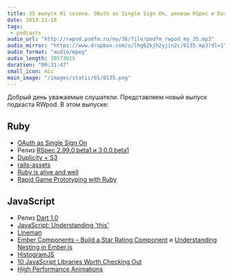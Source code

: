```yaml
---
title: 35 выпуск 01 сезона. OAuth as Single Sign On, релизы RSpec и Dart, Lineman, HistogramJS и прочее
date: 2013-11-18
tags:
 - podcasts
audio_url: "http://rwpod.podfm.ru/my/36/file/podfm_rwpod_my_35.mp3"
audio_mirror: "https://www.dropbox.com/s/lhg62kjh2yjin2c/0135.mp3?dl=1"
audio_format: "audio/mpeg"
audio_length: 30573015
duration: "00:31:47"
small_icon: mic
main_image: "/images/static/01/0135.png"
---
```


Добрый день уважаемые слушатели. Представляем новый выпуск подкаста RWpod. В этом выпуске:

## Ruby

 - [OAuth as Single Sign On](https://blog.heroku.com/archives/2013/11/14/oauth-sso)
 - Релиз [RSpec 2.99.0.beta1 и 3.0.0.beta1](http://myronmars.to/n/dev-blog/2013/11/rspec-2-99-and-3-0-betas-have-been-released)
 - [Duplicity + S3](http://blog.phusion.nl/2013/11/11/duplicity-s3-easy-cheap-encrypted-automated-full-disk-backups-for-your-servers/)
 - [rails-assets](https://github.com/rails-assets/rails-assets/)
 - [Ruby is alive and well](http://trevoke.net/blog/2013/11/11/ruby-is-alive-and-well/)
 - [Rapid Game Prototyping with Ruby](http://www.confreaks.com/videos/2636-madisonruby2013-rapid-game-prototyping-with-ruby)

## JavaScript

 - Релиз [Dart 1.0](http://blog.chromium.org/2013/11/dart-10-stable-sdk-for-structured-web.html)
 - [JavaScript: Understanding 'this'](https://coderwall.com/p/thslzw)
 - [Lineman](http://blog.testdouble.com/posts/2013-11-12-1st-class-web-development-with-lineman.html)
 - [Ember Components – Build a Star Rating Component](http://www.wintellect.com/blogs/nstieglitz/ember-components-%E2%80%93-build-a-star-rating-component) и [Understanding Nesting in Ember.js](http://ugisozols.com/blog/2013/11/05/understanding-nesting-in-emberjs/)
 - [HistogramJS](https://github.com/AbdiasSoftware/HistogramJS)
 - [10 JavaScript Libraries Worth Checking Out](http://codegeekz.com/10-javascript-libraries-worth-checking-out/)
 - [High Performance Animations](http://www.html5rocks.com/en/tutorials/speed/high-performance-animations/)

<!--more-->

